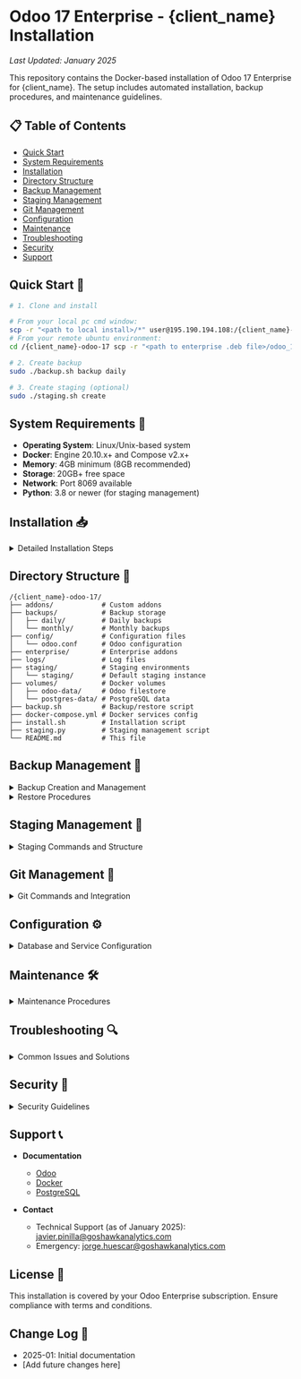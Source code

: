 # Odoo 17 Enterprise - {client_name} Installation

_Last Updated: January 2025_

This repository contains the Docker-based installation of Odoo 17 Enterprise for {client_name}. The setup includes automated installation, backup procedures, and maintenance guidelines.

## 📋 Table of Contents
- [Quick Start](#quick-start)
- [System Requirements](#system-requirements)
- [Installation](#installation)
- [Directory Structure](#directory-structure)
- [Backup Management](#backup-management)
- [Staging Management](#staging-management)
- [Git Management](#git-management)
- [Configuration](#configuration)
- [Maintenance](#maintenance)
- [Troubleshooting](#troubleshooting)
- [Security](#security)
- [Support](#support)

## Quick Start 🚀

```bash
# 1. Clone and install

# From your local pc cmd window:
scp -r "<path to local install>/*" user@195.190.194.108:/{client_name}-odoo-17 
# From your remote ubuntu environment:
cd /{client_name}-odoo-17 scp -r "<path to enterprise .deb file>/odoo_17.0+e.latest_all.deb" user@195.190.194.108:/{client_name}-odoo-17 chmod +x install.sh && sudo -E ./install.sh

# 2. Create backup
sudo ./backup.sh backup daily

# 3. Create staging (optional)
sudo ./staging.sh create
```

## System Requirements 🔧

- **Operating System**: Linux/Unix-based system
- **Docker**: Engine 20.10.x+ and Compose v2.x+
- **Memory**: 4GB minimum (8GB recommended)
- **Storage**: 20GB+ free space
- **Network**: Port 8069 available
- **Python**: 3.8 or newer (for staging management)

## Installation 📥

<details>
<summary>Detailed Installation Steps</summary>

1. Download odoo_17.0+e.latest_all.deb and place it into <path_to_install>/{client_name}-odoo-17/
   e.g. windows command to send the file through ssh with cmd:
   ```bash
   pscp -pw <ssh_password> <path_to_local_.deb_file> {user}@{ip}:{install_path}
   ```
   Place the Odoo Enterprise .deb file:
   ```bash
   scp -r "<path to enterprise .deb file>/odoo_17.0+e.latest_all.deb" {user}@{ip}:/{client_name}-odoo-17
   ```
2. Run installation:
   ```bash
   chmod +x install.sh && sudo -E ./install.sh
3. Configure SSL (if needed):
   ```bash
   chmod +x ssl-setup.sh && sudo -E ./ssl-setup.sh
   ```
</details>

## Directory Structure 📁

```
/{client_name}-odoo-17/
├── addons/            # Custom addons
├── backups/           # Backup storage
│   ├── daily/         # Daily backups
│   └── monthly/       # Monthly backups
├── config/            # Configuration files
│   └── odoo.conf      # Odoo configuration
├── enterprise/        # Enterprise addons
├── logs/              # Log files
├── staging/           # Staging environments
│   └── staging/       # Default staging instance
├── volumes/           # Docker volumes
│   ├── odoo-data/     # Odoo filestore
│   └── postgres-data/ # PostgreSQL data
├── backup.sh          # Backup/restore script
├── docker-compose.yml # Docker services config
├── install.sh         # Installation script
├── staging.py         # Staging management script
└── README.md          # This file
```

## Backup Management 💾

<details>
<summary>Backup Creation and Management</summary>

### Creating Backups
```bash
# Create daily backup
sudo ./backup.sh backup daily

# Create monthly backup
sudo ./backup.sh backup monthly
```

**Backup Contents**:
- Database dump (PostgreSQL custom format)
- Complete filestore directory
- Filestore path list for cleanup

**Storage Locations**:
- Daily: `/{client_name}-odoo-17/backups/daily/backup_YYYYMMDD_HHMMSS.zip`
- Monthly: `/{client_name}-odoo-17/backups/monthly/backup_YYYYMMDD_HHMMSS.zip`

### Automated Schedule
- Daily: 3:00 AM (keeps 7 days)
- Monthly: 2:00 AM on 1st (keeps 6 months)
</details>

<details>
<summary>Restore Procedures</summary>

### Restore Options

1. Interactive (Recommended):
   ```bash
   sudo ./backup.sh restore
   ```

2. Direct Path:
   ```bash
   sudo ./backup.sh restore /{client_name}-odoo-17/backups/daily/backup_YYYYMMDD_HHMMSS.zip
   ```

### Backup Management
```bash
# List backups
sudo ./backup.sh list

# Cleanup old backups
sudo find /{client_name}-odoo-17/backups/daily /{client_name}-odoo-17/backups/monthly -type f -name "backup_*.zip" ! -name "$(ls -t /{client_name}-odoo-17/backups/daily/backup_*.zip /{client_name}-odoo-17/backups/monthly/backup_*.zip 2>/dev/null | head -n1 | xargs basename)" -delete
```
</details>

## Staging Management 🔄

<details>
<summary>Staging Commands and Structure</summary>

The installation includes a staging management system that allows you to create, manage, and destroy staging environments for development and testing purposes.

### Staging Commands

1. Create staging environments:
```bash
# Create first staging (named "staging")
sudo ./staging.sh create

# Create additional staging (auto-named "staging-2", etc.)
sudo ./staging.sh create

# Create staging with specific name
sudo ./staging.sh create staging-xxx
```

2. List and manage stagings:
```bash
# List all staging environments
sudo ./staging.sh list

# Start a staging
sudo ./staging.sh start staging

# Stop a staging
sudo ./staging.sh stop staging

# Delete a staging
sudo ./staging.sh delete staging

# Update staging from production
sudo ./staging.sh update staging

# Clean up staging environments
sudo ./staging.sh cleanup all          # Remove all staging environments
sudo ./staging.sh cleanup staging-2    # Remove specific staging environment
```

### Port Allocation

Staging environments use automatic port allocation:
- First staging (staging): 8069 (web), 8072 (longpolling), 5432 (postgres)
- Additional stagings: Ports increment by 10 for each instance
  - staging-2: 8079, 8082, 5442
  - staging-3: 8089, 8092, 5452
  etc.

### Directory Structure

Each staging environment is created under `/{client_name}-odoo-17/staging/` with the following structure:
```
/{client_name}-odoo-17/staging/
├── staging/           # First staging environment
│   ├── config/       # Configuration files
│   ├── enterprise/   # Enterprise addons
│   ├── addons/      # Custom addons
│   ├── volumes/     # Docker volumes
│   │   ├── odoo-data/     # Filestore
│   │   └── postgres-data/ # Database
│   ├── logs/        # Log files
│   └── docker-compose.yml
└── staging-2/       # Second staging environment
    └── ...
```

### Important Notes
- Each staging has isolated:
  - Docker containers
  - Database
  - Port allocations
  - Configuration
  - Volume data
- Stagings are production clones
- Port checks are automatic
</details>

## Git Management 🔄

<details>
<summary>Git Commands and Integration</summary>

The installation includes a git management system similar to odoo.sh that allows you to manage your custom addons using git, automatically create branches for staging environments, and synchronize changes.

### Git Panel Commands

1. Setup git repository:
```bash
sudo ./git_panel.sh setup
```

2. Check status of git repository:
```bash
sudo ./git_panel.sh status
```

3. Fetch remote changes:
```bash
sudo ./git_panel.sh fetch
```

4. Push local changes:
```bash
sudo ./git_panel.sh push
```

5. Pull changes from a branch:
```bash
sudo ./git_panel.sh pull [branch]
```

6. List available branches:
```bash
sudo ./git_panel.sh list-branches
```

### Integration with Staging Environments

- When creating a new staging environment, a corresponding git branch is automatically created.
- When deleting a staging environment, you will be warned if there are uncommitted changes in the git branch.
- Each staging environment's addons directory is associated with its respective git branch.
- The main installation always corresponds to the "main" branch.

</details>

## Configuration ⚙️

<details>
<summary>Database and Service Configuration</summary>

### Database Settings
```yaml
Database Name: postgres_{client_name}
User: odoo
Password: {client_password}
Admin Password: {client_password}
```

### Docker Services
```yaml
Odoo Web:
  Container: odoo17-{client_name}
  Port: 8069
  Paths:
    - Enterprise: /mnt/enterprise
    - Custom: /mnt/extra-addons
  
PostgreSQL:
  Container: db-{client_name}
  Version: 15
  Port: 5432
```
</details>

## Maintenance 🛠️

<details>
<summary>Maintenance Procedures</summary>

### Updating Odoo
1. Stop the containers:
   ```bash
   cd /{client_name}-odoo-17    docker-compose down
   ```

2. Update the image in docker-compose.yml
3. Pull new images:
   ```bash
   docker-compose pull
   ```

4. Start services:
   ```bash
   docker-compose up -d
   ```

### Log Management
- Location: `/{client_name}-odoo-17/logs/`
- Rotation: 100MB max, 3 files

### Database Maintenance
```bash
# Access PostgreSQL
docker exec -it db-{client_name} psql -U odoo postgres_{client_name}

# Common queries
SELECT pg_size_pretty(pg_database_size('postgres_{client_name}'));
SELECT * FROM pg_stat_activity;
```
</details>

## Troubleshooting 🔍

<details>
<summary>Common Issues and Solutions</summary>

### Docker Issues
```bash
# Service status
docker-compose ps
docker-compose logs -f web
docker-compose logs -f db

# Network check
docker exec odoo17-{client_name} ping db
```

### Permission Issues
```bash
sudo chown -R 101:101 /{client_name}-odoo-17/volumes/odoo-data
sudo chmod -R 777 /{client_name}-odoo-17/volumes/odoo-data
```

### Database Connection
- Check container status
- Verify passwords in:
  - docker-compose.yml
  - odoo.conf
  - Environment variables
</details>

## Security 🔐

<details>
<summary>Security Guidelines</summary>

1. **File Permissions**
   - UID 101 (odoo user) ownership
   - Restricted backup access

2. **Network Security**
   - Firewall port 8069
   - Use SSL reverse proxy

3. **Password Management**
   - Change defaults
   - Use strong passwords
   - Secure storage
</details>

## Support 📞

- **Documentation**
  - [Odoo](https://www.odoo.com/documentation/17.0/)
  - [Docker](https://docs.docker.com/)
  - [PostgreSQL](https://www.postgresql.org/docs/15/)

- **Contact**
  - Technical Support (as of January 2025): javier.pinilla@goshawkanalytics.com
  - Emergency: jorge.huescar@goshawkanalytics.com

## License 📄

This installation is covered by your Odoo Enterprise subscription. Ensure compliance with terms and conditions.

## Change Log 📝

- 2025-01: Initial documentation
- [Add future changes here]    